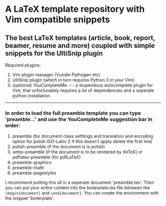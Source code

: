 # A LaTeX template repository with Vim compatible snippets

## The best LaTeX templates (article, book, report, beamer, resume and more) coupled with simple snippets for the UltiSnip plugin

Required plugins: 

1. Vim plugin manager (Vundle Pathogen etc)
2. UltiSnip plugin (which in turn requires Python 3 in your Vim)
3. (optional) YouCompleteMe --- a stupendous autocomplete plugin for Vim, that
unfortunately requires a lot of dependencies and a seperate python installation.

---

### In order to load the full preamble template you can type 'preamble...' and use the YouCompleteMe suggestion bar in order:

1. preamble (for document class setttings and translation and encoding option for polish ISO-Latin-2 if this doesn't apply delete the first line)
2. polish-preamble (if the document is is polish)
3. xetex-preamble (if the document is to be rendered by XeTeX) or pdflatex-preamble (for pdfLaTeX)
4. preamble-graphics
5. preamble-math
6. preamble-pagestyles

I recommend putting this all in a seperate document 'preamble.tex'. Then you can put your entire content into the boilerplate.tex file
between the `\begin{document}` and `\end{document}`. You can create the environment with the snippet 'boilerplate'.
